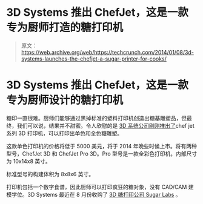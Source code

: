 # 3D Systems 推出 ChefJet，这是一款专为厨师打造的糖打印机 

> 原文：<https://web.archive.org/web/https://techcrunch.com/2014/01/08/3d-systems-launches-the-chefjet-a-sugar-printer-for-cooks/>

# 3D Systems 推出 ChefJet，这是一款专为厨师设计的糖打印机

糖印一直很难。厨师们能够通过黑掉标准的塑料打印机创造出糖基雕塑品，但最终，我们可以说，结果并不甜蜜。令人欣慰的是 [3D 系统公司刚刚推出了](https://web.archive.org/web/20221209190110/http://www.3dsystems.com/press-releases/3d-systems-sweetens-its-offering-new-chefjettm-3d-printer-series)chef jet 系列 3D 打印机，可以打印出单色和全色糖雕塑。

这款单色打印机的价格将低于 5000 美元，将于 2014 年晚些时候上市。将有两种型号，ChefJet 3D 和 ChefJet Pro 3D。Pro 型号是一款全彩色打印机，内部尺寸为 10x14x8 英寸。

标准型号的构建体积为 8x8x6 英寸。

打印机包括一个数字食谱，因此厨师可以打印疯狂的糖对象，没有 CAD/CAM 建模学位。3D Systems 最近在 8 月份收购了 [3D 糖打印公司 Sugar Labs](https://web.archive.org/web/20221209190110/https://beta.techcrunch.com/2013/09/10/sweet-deal-3d-systems-buys-la-based-sugar-lab/) 。